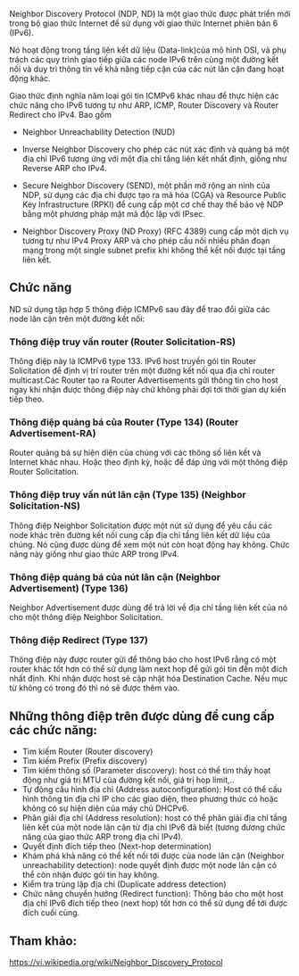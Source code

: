 
Neighbor Discovery Protocol (NDP, ND) là một giao thức được phát triển mới trong bộ giao thức Internet để sử dụng với giao thức Internet phiên bản 6 (IPv6). 

Nó hoạt động trong tầng liên kết dữ liệu (Data-link)của mô hình OSI, và phụ trách các quy trình giao tiếp giữa các node IPv6 trên cùng một đường kết nối và duy trì thông tin về khả năng tiếp cận của các nút lân cận đang hoạt động khác.

Giao thức định nghĩa năm loại gói tin ICMPv6 khác nhau để thực hiện các chức năng cho IPv6 tương tự như ARP, ICMP, Router Discovery và Router Redirect cho IPv4. Bao gồm 

- Neighbor Unreachability Detection (NUD)

- Inverse Neighbor Discovery cho phép các nút xác định và quảng bá một địa chỉ IPv6 tương ứng với một địa chỉ tầng liên kết nhất định, giống như Reverse ARP cho IPv4. 

- Secure Neighbor Discovery (SEND), một phần mở rộng an ninh của NDP, sử dụng các địa chỉ được tạo ra mã hóa (CGA) và Resource Public Key Infrastructure (RPKI) để cung cấp một cơ chế thay thế bảo vệ NDP bằng một phương pháp mật mã độc lập với IPsec. 

- Neighbor Discovery Proxy (ND Proxy) (RFC 4389) cung cấp một dịch vụ tương tự như IPv4 Proxy ARP và cho phép cầu nối nhiều phân đoạn mạng trong một single subnet prefix khi không thể kết nối được tại tầng liên kết.

## Chức năng
ND sử dụng tập hợp 5 thông điệp ICMPv6 sau đây để trao đổi giữa các node lân cận trên một đường kết nối:

### Thông điệp truy vấn router (Router Solicitation-RS)

Thông điệp này là ICMPv6 type 133. IPv6 host truyền gói tin Router Solicitation để định vị trí router trên một đường kết nối qua địa chỉ router multicast.Các Router tạo ra Router Advertisements gửi thông tin cho host ngay khi nhận được thông điệp này chứ không phải đợi tới thời gian dự kiến tiếp theo. 

### Thông điệp quảng bá của Router (Type 134) (Router Advertisement-RA)

Router quảng bá sự hiện diện của chúng với các thông số liên kết và Internet khác nhau. Hoặc theo định kỳ, hoặc để đáp ứng với một thông điệp Router Solicitation.

### Thông điệp truy vấn nút lân cận (Type 135) (Neighbor Solicitation-NS)

Thông điệp Neighbor Solicitation được một nút sử dụng để yêu cầu các node khác trên đường kết nối cung cấp địa chỉ tầng liên kết dữ liệu của chúng. Nó cũng được dùng để xem một nút còn hoạt động hay không. Chức năng này giống như giao thức ARP trong IPv4.

### Thông điệp quảng bá của nút lân cận (Neighbor Advertisement) (Type 136)

Neighbor Advertisement được dùng để trả lời về địa chỉ tầng liên kết của nó cho một thông điệp Neighbor Solicitation.

### Thông điệp Redirect (Type 137)
Thông điệp này được router gửi để thông báo cho host IPv6 rằng có một router khác tốt hơn có thể sử dụng làm next hop để gửi gói tin đến một đích nhất định. Khi nhận được host sẽ cập nhật hóa Destination Cache. Nếu mục từ không có trong đó thì nó sẽ được thêm vào.

## Những thông điệp trên được dùng để cung cấp các chức năng:

- Tìm kiếm Router (Router discovery)
- Tìm kiếm Prefix (Prefix discovery)
- Tìm kiếm thông số (Parameter discovery): host có thể tìm thấy hoạt động như giá trị MTU của đường kết nối, giá trị hop limit,..
- Tự động cấu hình địa chỉ (Address autoconfiguration): Host có thể cấu hình thông tin địa chỉ IP cho các giao diện, theo phương thức có hoặc không có sự hiện diện của máy chủ DHCPv6.
- Phân giải địa chỉ (Address resolution): host có thể phân giải địa chỉ tầng liên kết của một node lân cận từ địa chỉ IPv6 đã biết (tương đương chức năng của giao thức ARP trong địa chỉ IPv4).
- Quyết định đích tiếp theo (Next-hop determination)
- Khám phá khả năng có thể kết nối tới được của node lân cận (Neighbor unreachability detection): node quyết định được một node lân cận có thể còn nhận được gói tin hay không.
- Kiểm tra trùng lặp địa chỉ (Duplicate address detection)
- Chức năng chuyển hướng (Redirect function): Thông báo cho một host địa chỉ IPv6 đích tiếp theo (next hop) tốt hơn có thể sử dụng để tới được đích cuối cùng.

## Tham khảo:
https://vi.wikipedia.org/wiki/Neighbor_Discovery_Protocol
